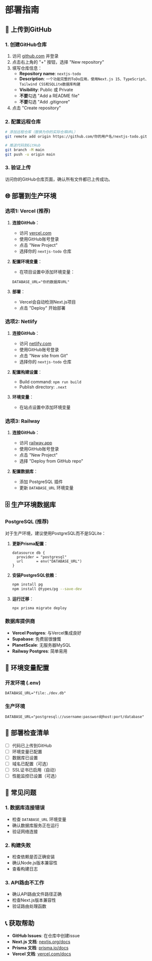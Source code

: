 # 部署指南

## 🚀 上传到GitHub

### 1. 创建GitHub仓库

1. 访问 [github.com](https://github.com) 并登录
2. 点击右上角的 "+" 按钮，选择 "New repository"
3. 填写仓库信息：
   - **Repository name**: `nextjs-todo`
   - **Description**: `一个功能完整的ToDo应用，使用Next.js 15、TypeScript、Tailwind CSS和SQLite数据库构建`
   - **Visibility**: Public 或 Private
   - **不要**勾选 "Add a README file"
   - **不要**勾选 "Add .gitignore"
4. 点击 "Create repository"

### 2. 配置远程仓库

```bash
# 添加远程仓库（替换为你的实际仓库URL）
git remote add origin https://github.com/你的用户名/nextjs-todo.git

# 推送代码到GitHub
git branch -M main
git push -u origin main
```

### 3. 验证上传

访问你的GitHub仓库页面，确认所有文件都已上传成功。

## 🌐 部署到生产环境

### 选项1: Vercel (推荐)

1. **连接GitHub**：
   - 访问 [vercel.com](https://vercel.com)
   - 使用GitHub账号登录
   - 点击 "New Project"
   - 选择你的 `nextjs-todo` 仓库

2. **配置环境变量**：
   - 在项目设置中添加环境变量：
   ```
   DATABASE_URL="你的数据库URL"
   ```

3. **部署**：
   - Vercel会自动检测Next.js项目
   - 点击 "Deploy" 开始部署

### 选项2: Netlify

1. **连接GitHub**：
   - 访问 [netlify.com](https://netlify.com)
   - 使用GitHub账号登录
   - 点击 "New site from Git"
   - 选择你的 `nextjs-todo` 仓库

2. **配置构建设置**：
   - Build command: `npm run build`
   - Publish directory: `.next`

3. **环境变量**：
   - 在站点设置中添加环境变量

### 选项3: Railway

1. **连接GitHub**：
   - 访问 [railway.app](https://railway.app)
   - 使用GitHub账号登录
   - 点击 "New Project"
   - 选择 "Deploy from GitHub repo"

2. **配置数据库**：
   - 添加 PostgreSQL 插件
   - 更新 `DATABASE_URL` 环境变量

## 🗄️ 生产环境数据库

### PostgreSQL (推荐)

对于生产环境，建议使用PostgreSQL而不是SQLite：

1. **更新Prisma配置**：
   ```prisma
   datasource db {
     provider = "postgresql"
     url      = env("DATABASE_URL")
   }
   ```

2. **安装PostgreSQL依赖**：
   ```bash
   npm install pg
   npm install @types/pg --save-dev
   ```

3. **运行迁移**：
   ```bash
   npx prisma migrate deploy
   ```

### 数据库提供商

- **Vercel Postgres**: 与Vercel集成良好
- **Supabase**: 免费层很慷慨
- **PlanetScale**: 无服务器MySQL
- **Railway Postgres**: 简单易用

## 🔧 环境变量配置

### 开发环境 (.env)
```env
DATABASE_URL="file:./dev.db"
```

### 生产环境
```env
DATABASE_URL="postgresql://username:password@host:port/database"
```

## 📝 部署检查清单

- [ ] 代码已上传到GitHub
- [ ] 环境变量已配置
- [ ] 数据库已设置
- [ ] 域名已配置（可选）
- [ ] SSL证书已启用（自动）
- [ ] 性能监控已设置（可选）

## 🐛 常见问题

### 1. 数据库连接错误
- 检查 `DATABASE_URL` 环境变量
- 确认数据库服务正在运行
- 验证网络连接

### 2. 构建失败
- 检查依赖是否正确安装
- 确认Node.js版本兼容性
- 查看构建日志

### 3. API路由不工作
- 确认API路由文件路径正确
- 检查Next.js版本兼容性
- 验证路由处理函数

## 📞 获取帮助

- **GitHub Issues**: 在仓库中创建issue
- **Next.js 文档**: [nextjs.org/docs](https://nextjs.org/docs)
- **Prisma 文档**: [prisma.io/docs](https://prisma.io/docs)
- **Vercel 文档**: [vercel.com/docs](https://vercel.com/docs) 